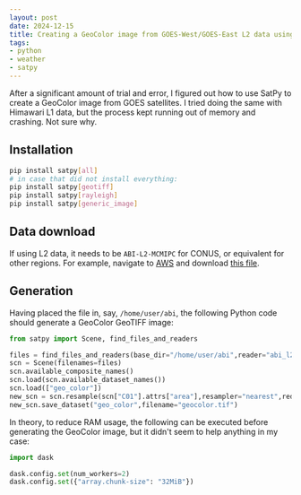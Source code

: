 ```yaml
---
layout: post
date: 2024-12-15
title: Creating a GeoColor image from GOES-West/GOES-East L2 data using SatPy
tags:
- python
- weather
- satpy
---
```


After a significant amount of trial and error, I figured out how to use SatPy to create a GeoColor image from GOES satellites. I tried doing the same with Himawari L1 data, but the process kept running out of memory and crashing. Not sure why.

## Installation

```bash
pip install satpy[all]
# in case that did not install everything:
pip install satpy[geotiff]
pip install satpy[rayleigh]
pip install satpy[generic_image]
```

## Data download

If using L2 data, it needs to be `ABI-L2-MCMIPC` for CONUS, or equivalent for other regions. For example, navigate to [AWS](https://noaa-goes16.s3.amazonaws.com/index.html#ABI-L2-MCMIPC/2024/350/15/) and download [this file](https://noaa-goes16.s3.amazonaws.com/ABI-L2-MCMIPC/2024/350/15/OR_ABI-L2-MCMIPC-M6_G16_s20243501531173_e20243501533558_c20243501534081.nc).

## Generation

Having placed the file in, say, `/home/user/abi`, the following Python code should generate a GeoColor GeoTIFF image:

```python
from satpy import Scene, find_files_and_readers

files = find_files_and_readers(base_dir="/home/user/abi",reader="abi_l2_nc")
scn = Scene(filenames=files)
scn.available_composite_names()
scn.load(scn.available_dataset_names())
scn.load(["geo_color"])
new_scn = scn.resample(scn["C01"].attrs["area"],resampler="nearest",reduce_data=False)
new_scn.save_dataset("geo_color",filename="geocolor.tif")
```

In theory, to reduce RAM usage, the following can be executed before generating the GeoColor image, but it didn't seem to help anything in my case:

```python
import dask

dask.config.set(num_workers=2)
dask.config.set({"array.chunk-size": "32MiB"})
```
